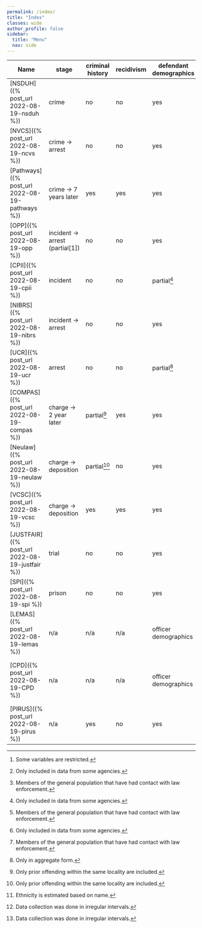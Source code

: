 ```yaml
---
permalink: /index/
title: "Index"
classes: wide
author_profile: false
sidebar:
  title: "Menu"
  nav: side
---
```


| Name     | stage                                                   | criminal history        | recidivism | defendant demographics  | victim demographics | hispanics                | data instance                                     | size                   | sample                             | geographic resolution | years                        | maintained | license                       
|----------|---------------------------------------------------------|-------------------------|------------|-------------------------|---------------------|--------------------------|---------------------------------------------------|------------------------|------------------------------------|-----------------------|------------------------------|------------|-------------------------------|
| [NSDUH]({% post_url 2022-08-19-nsduh %})    | crime                                                   | no                      | no         | yes                     | n/a                 | yes                      |survey responses                                  | ~ 50K             | general population                 | national              | 1979 -- ongoing              | Yes        | public domain                 |
| [NVCS]({% post_url 2022-08-19-ncvs %})     | crime → arrest                              | no                      | no         | yes                     | yes                 | yes                      |survey responses                                  | 240K (persons)         | general population                 | National              | 1979 -- ongoing              | yes        | public domain                 |
| [Pathways]({% post_url 2022-08-19-pathways %}) | crime → 7 years later                       | yes                     | yes        | yes                     | yes                 | yes                      | repeat interviews and official records            | 1354                   | youth offenders                    | local (multi)         | 2000 -- 2003                 | No         | public domain[^5] |
| [OPP]({% post_url 2022-08-19-opp %})      | incident → arrest (partial[1]) | no                      | no         | yes                     | n/a                 | partial[^1]  | pedestrian and vehicle stops                      | 200M+                  | general population[^6] | local (multi)         | 2000 -- 2020                 | Yes        | ODC-BY 1.0                    |
| [CPII]({% post_url 2022-08-19-cpii %})     | incident                                                | no                      | no         | partial[^1] | no                  | no                       | recorded incidents                                | 20 X (10K - 1M) | general population[^6] | local (multi)         | 2018                         | yes        | varies                        |
| [NIBRS]({% post_url 2022-08-19-nibrs %})    | incident → arrest                           | no                      | no         | yes                     | yes                 | partial[^1]  |  recorded incidents                                | 3M -- 7M (p/a)         | general population[^6] | national (part)       | 2011 -- ongoing              | yes        | public domain                 |
| [UCR]({% post_url 2022-08-19-ucr %})      | arrest                                                  | no                      | no         | partial[^2] | no                  | no                       | arrests (aggregate)                               | ~ 18K (p/a)       | arrestees                          | national (part)       | 1995 -- ongoing              | yes        | public domain                 |
| [COMPAS]({% post_url 2022-08-19-compas %})   | charge → 2 year later                       | partial[^3] | yes        | yes                     | no                  | yes                      | criminal charges                                  | ~ 10K             | arrestees                          | local                 | 2016                         | yes        | not specified                 |
| [Neulaw]({% post_url 2022-08-19-neulaw %})   | charge → deposition                        | partial[^3] | no         | yes                     | no                  | estimate[^4] | criminal charges                                  | 22.5M+                 | arrestees                          | local                 | 1977 -- 2014                 | no         | public domain                 |
| [VCSC]({% post_url 2022-08-19-vcsc %})     | charge → deposition                        | yes                     | yes        | yes                     | no                  | no                       | criminal charges                                  | ~ 23K             | arrestees                          | local                 | 2017                         | yes        | not specified                 |
| [JUSTFAIR]({% post_url 2022-08-19-justfair %}) | trial                                                   | no                      | no         | yes                     | no                  | yes                      | court records                                     | ~ 600K            | arrestees                          | national              | 2001 -- 2018                 | no         | public domain                 |
| [SPI]({% post_url 2022-08-19-spi %})      | prison                                                  | no                      | no         | yes                     | no                  | yes                      | survey responses                                  | ~ 25K (in 2016)   | prisoners                          | State                 | 1974 -- 2016[^7] | no         | public domain                 |
| [LEMAS]({% post_url 2022-08-19-lemas %})    | n/a                                                     | n/a                     | n/a        | officer demographics    |                     | yes                      | survey responses                                  | ~ 3K              | police agencies                    | sub-county            | 1987 -- 2016[^7] | no         | public domain                 |
| [CPD]({% post_url 2022-08-19-CPD %})      | n/a                                                     | n/a                     | n/a        | officer demographics    |                     | yes                      | officers, units, complaints, use-of-force reports | 35K, 105K, 109K, 10.5K | all Chicago PD officers            | local                 | 2017 -- 2019                 | no         | MIT                           |
| [PIRUS]({% post_url 2022-08-19-pirus %})    | n/a                                                     | yes                     | no         | yes                     | no                  | yes                      | data on individuals                               | ~ 2200            | radicalized individuals            | national              | 1948 -- 2018                 | yes        | public domain                 |


[^1]: Only included in data from some agencies.
[^2]: Only in aggregate form.
[^3]: Only prior offending within the same locality are included.
[^4]: Ethnicity is estimated based on name.
[^5]: Some variables are restricted.
[^6]: Members of the general population that have had contact with law enforcement.
[^7]: Data collection was done in irregular intervals.

